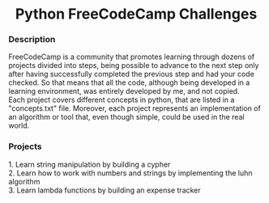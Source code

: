 <h1 align="center"> Python FreeCodeCamp Challenges </h1>

<h3 align="left"> Description </h3>
FreeCodeCamp is a community that promotes learning  through dozens of projects divided into steps, being possible to advance to the next step only after having successfully completed the previous step and had your code checked. So that means that all the code, although being developed in a learning environment, was entirely developed by me, and not copied.
<br>
Each project covers different concepts in python, that are listed in a "concepts.txt" file. Moreover, each project represents an implementation of an algorithm or tool that, even though simple, could be used in the real world.

<h3 align="left"> Projects </h3>
1. Learn string manipulation by building a cypher<br>
2. Learn how to work with numbers and strings by implementing the luhn algorithm<br>
3. Learn lambda functions by building an expense tracker
